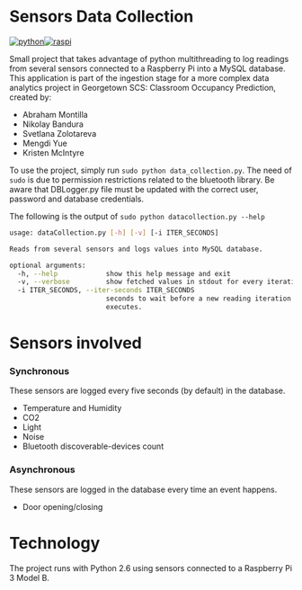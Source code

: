 # Sensors Data Collection
[![python](https://www.python.org/static/favicon.ico)](https://www.python.org/)[![raspi](https://pbs.twimg.com/profile_images/817056871181938688/bZHaUcRZ_normal.jpg)](https://www.raspberrypi.org/)

Small project that takes advantage of python multithreading to log readings from several sensors connected to a Raspberry Pi into a MySQL database.
This application is part of the ingestion stage for a more complex data analytics project in Georgetown SCS: Classroom Occupancy Prediction, created by:
- Abraham Montilla
- Nikolay Bandura
- Svetlana Zolotareva
- Mengdi Yue
- Kristen McIntyre

To use the project, simply run `sudo python data_collection.py`. The need of `sudo` is due to permission restrictions related to the bluetooth library. Be aware that DBLogger.py file must be updated with the correct user, password and database credentials.

The following is the output of `sudo python datacollection.py --help`
```sh
usage: dataCollection.py [-h] [-v] [-i ITER_SECONDS]

Reads from several sensors and logs values into MySQL database.

optional arguments:
  -h, --help            show this help message and exit
  -v, --verbose         show fetched values in stdout for every iteration
  -i ITER_SECONDS, --iter-seconds ITER_SECONDS
                        seconds to wait before a new reading iteration
                        executes.
```

# Sensors involved
### Synchronous
These sensors are logged every five seconds (by default) in the database.
  - Temperature and Humidity
  - CO2
  - Light
  - Noise
  - Bluetooth discoverable-devices count
### Asynchronous
These sensors are logged in the database every time an event happens.
  - Door opening/closing

# Technology
The project runs with Python 2.6 using sensors connected to a Raspberry Pi 3 Model B.
